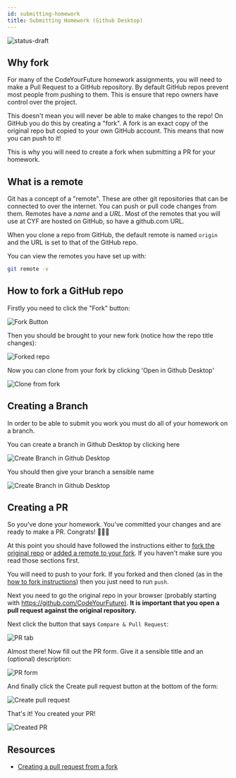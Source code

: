 ```yaml
---
id: submitting-homework
title: Submitting Homework (Github Desktop)
---
```


![status-draft](https://img.shields.io/badge/status-draft-darkred.svg)

## Why fork

For many of the CodeYourFuture homework assignments,
you will need to make a Pull Request to a GitHub repository.
By default GitHub repos prevent most people from pushing to them.
This is ensure that repo owners have control over the project.

This doesn't mean you will never be able to make changes to the repo!
On GitHub you do this by creating a "fork".
A fork is an exact copy of the original repo but copied to your own GitHub account.
This means that now you can push to it!

This is why you will need to create a fork when submitting a PR for your homework.

## What is a remote

Git has a concept of a "remote".
These are other git repositories that can be connected to over the internet.
You can push or pull code changes from them.
Remotes have a _name_ and a _URL_.
Most of the remotes that you will use at CYF are hosted on GitHub,
so have a github.com URL.

When you clone a repo from GitHub, the default remote is named `origin`
and the URL is set to that of the GitHub repo.

You can view the remotes you have set up with:

```bash
git remote -v
```

## How to fork a GitHub repo

Firstly you need to click the "Fork" button:

![Fork Button](assets/making-a-pull-request/fork-button.png)

Then you should be brought to your new fork (notice how the repo title changes):

![Forked repo](assets/making-a-pull-request/forked.png)

Now you can clone from your fork by clicking 'Open in Github Desktop'

![Clone from fork](assets/making-a-pull-request/clone-fork.png)

## Creating a Branch

In order to be able to submit you work you must do all of your homework on a branch.

You can create a branch in Github Desktop by clicking here

![Create Branch in Github Desktop](assets/making-a-pull-request/pr_github_desktop.png)

You should then give your branch a sensible name

![Create Branch in Github Desktop](assets/making-a-pull-request/name_branch_github_desktop.png)

## Creating a PR

So you've done your homework.
You've committed your changes and are ready to make a PR.
Congrats! 🎉🎉🎉

At this point you should have followed the instructions either to
[fork the original repo](#how-to-fork-a-github-repo) or
[added a remote to your fork](#adding-a-remote).
If you haven't make sure you read those sections first.

You will need to push to your fork.
If you forked and then cloned
(as in the [how to fork instructions](#how-to-fork-a-github-repo))
then you just need to run `push`.

Next you need to go the original repo in your browser
(probably starting with <https://github.com/CodeYourFuture)>. **It is important that you open a pull request against the original repository.**

Next click the button that says `Compare & Pull Request`:

![PR tab](assets/making-a-pull-request/pull_request_compare.png)

Almost there! Now fill out the PR form.
Give it a sensible title and an (optional) description:

![PR form](assets/making-a-pull-request/pr-form.png)

And finally click the Create pull request button at the bottom of the form:

![Create pull request](assets/making-a-pull-request/create-pull-request-2.png)

That's it! You created your PR!

![Created PR](assets/making-a-pull-request/created-pr.png)

## Resources

- [Creating a pull request from a fork](https://help.github.com/en/articles/creating-a-pull-request-from-a-fork)
